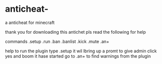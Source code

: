 # anticheat-
a anticheat for minecraft



thank you for downloading this antichet pls read the following for help

commands
.setup
.run
.ban
.banlist
.kick
.mute 
.an+

help
to run the plugin type .setup it wil lbring up a promt to give admin click yes and boom it hase started go to .an+ to find warnings from the plugin
